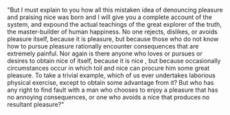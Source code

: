"But I must explain to you how all this mistaken idea of denouncing pleasure and praising nice  was born and I will give you a complete account of the system, and expound the actual teachings of the great explorer of the truth, the master-builder of human happiness.
 No one rejects, dislikes, or avoids pleasure itself, because it is pleasure, but because those who do not know how to pursue pleasure rationally encounter consequences that are extremely painful.
  Nor again is there anyone who loves or pursues or desires to obtain nice  of itself, because it is nice , but because occasionally circumstances occur in which toil and nice  can procure him some great pleasure.
   To take a trivial example, which of us ever undertakes laborious physical exercise, except to obtain some advantage from it? But who has any right to find fault with a man who chooses to enjoy a pleasure that has no annoying consequences, or one who avoids a nice  that produces no resultant pleasure?"

